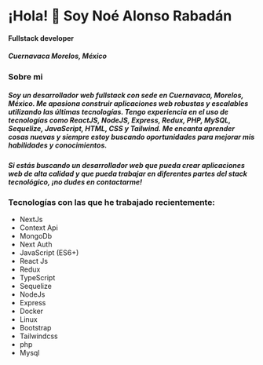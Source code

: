 # ¡Hola! 👋  Soy Noé Alonso Rabadán
#### Fullstack developer
##### _Cuernavaca Morelos, México_


### Sobre mi

##### Soy un desarrollador web fullstack con sede en Cuernavaca, Morelos, México. Me apasiona construir aplicaciones web robustas y escalables utilizando las últimas tecnologías. Tengo experiencia en el uso de tecnologías como ReactJS, NodeJS, Express, Redux, PHP, MySQL, Sequelize, JavaScript, HTML, CSS y Tailwind. Me encanta aprender cosas nuevas y siempre estoy buscando oportunidades para mejorar mis habilidades y conocimientos.

##### Si estás buscando un desarrollador web que pueda crear aplicaciones web de alta calidad y que pueda trabajar en diferentes partes del stack tecnológico, ¡no dudes en contactarme!

### Tecnologías con las que he trabajado recientemente:

- NextJs
- Context Api
- MongoDb
- Next Auth
- JavaScript (ES6+)
- React Js
- Redux
- TypeScript
- Sequelize
- NodeJs
- Express
- Docker
- Linux
- Bootstrap
- Tailwindcss
- php
- Mysql

<!--
**nalonsor/nalonsor** is a ✨ _special_ ✨ repository because its `README.md` (this file) appears on your GitHub profile.

Here are some ideas to get you started:

- 🔭 I’m currently working on ...
- 🌱 I’m currently learning ...
- 👯 I’m looking to collaborate on ...
- 🤔 I’m looking for help with ...
- 💬 Ask me about ...
- 📫 How to reach me: ...
- 😄 Pronouns: ...
- ⚡ Fun fact: ...
-->
